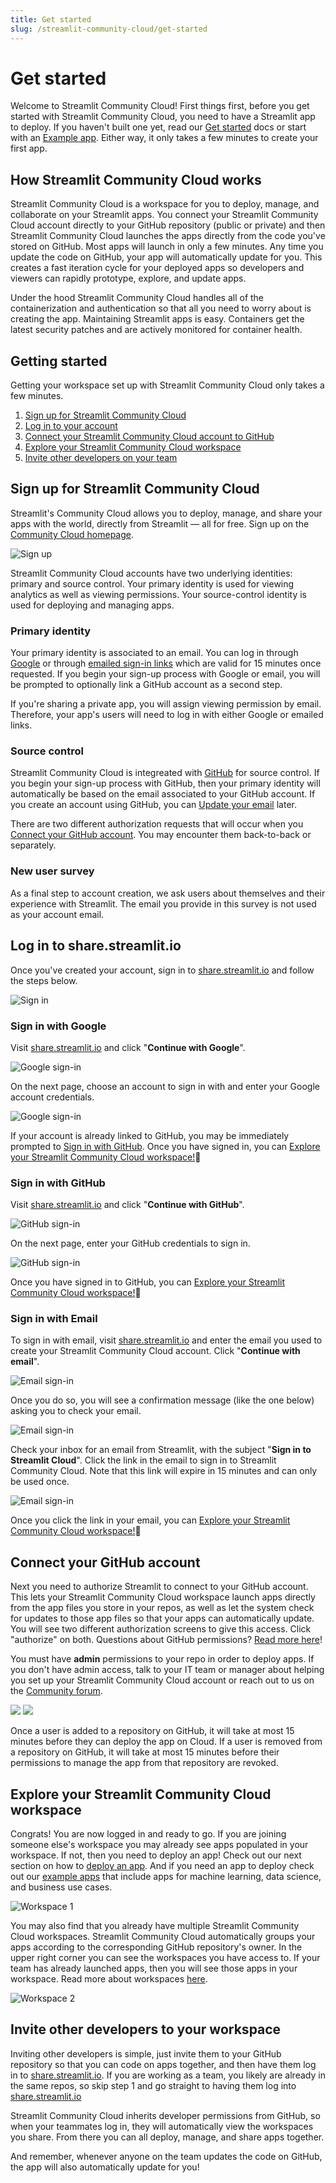 ```yaml
---
title: Get started
slug: /streamlit-community-cloud/get-started
---
```


# Get started

Welcome to Streamlit Community Cloud! First things first, before you get started with Streamlit Community Cloud, you need to have a Streamlit app to deploy. If you haven't built one yet, read our [Get started](/library/get-started) docs or start with an [Example app](https://streamlit-cloud-example-apps-streamlit-app-sw3u0r.streamlit.app/). Either way, it only takes a few minutes to create your first app.

## How Streamlit Community Cloud works

Streamlit Community Cloud is a workspace for you to deploy, manage, and collaborate on your Streamlit apps. You connect your Streamlit Community Cloud account directly to your GitHub repository (public or private) and then Streamlit Community Cloud launches the apps directly from the code you've stored on GitHub. Most apps will launch in only a few minutes. Any time you update the code on GitHub, your app will automatically update for you. This creates a fast iteration cycle for your deployed apps so developers and viewers can rapidly prototype, explore, and update apps.

Under the hood Streamlit Community Cloud handles all of the containerization and authentication so that all you need to worry about is creating the app. Maintaining Streamlit apps is easy. Containers get the latest security patches and are actively monitored for container health.

## Getting started

Getting your workspace set up with Streamlit Community Cloud only takes a few minutes.

1. [Sign up for Streamlit Community Cloud](#sign-up-for-streamlit-community-cloud)
2. [Log in to your account](#log-in-to-sharestreamlitio)
3. [Connect your Streamlit Community Cloud account to GitHub](#connect-your-github-account)
4. [Explore your Streamlit Community Cloud workspace](#explore-your-streamlit-community-cloud-workspace)
5. [Invite other developers on your team](#invite-other-developers-to-your-workspace)

## Sign up for Streamlit Community Cloud

Streamlit's Community Cloud allows you to deploy, manage, and share your apps with the world, directly from Streamlit — all for free. Sign up on the [Community Cloud homepage](https://streamlit.io/cloud).

![Sign up](/images/streamlit-community-cloud/sign-up.png)

Streamlit Community Cloud accounts have two underlying identities: primary and source control. Your primary identity is used for viewing analytics as well as viewing permissions. Your source-control identity is used for deploying and managing apps.

### Primary identity

Your primary identity is associated to an email. You can log in through [Google](#sign-in-with-google) or through [emailed sign-in links](#sign-in-with-email) which are valid for 15 minutes once requested. If you begin your sign-up process with Google or email, you will be prompted to optionally link a GitHub account as a second step.

If you're sharing a private app, you will assign viewing permission by email. Therefore, your app's users will need to log in with either Google or emailed links.

### Source control

Streamlit Community Cloud is integreated with [GitHub](#sign-in-with-github) for source control. If you begin your sign-up process with GitHub, then your primary identity will automatically be based on the email associated to your GitHub account. If you create an account using GitHub, you can [Update your email](/streamlit-community-cloud/manage-your-account/update-your-email) later.

There are two different authorization requests that will occur when you [Connect your GitHub account](http://localhost:3000/streamlit-community-cloud/get-started#connect-your-github-account). You may encounter them back-to-back or separately.

### New user survey

As a final step to account creation, we ask users about themselves and their experience with Streamlit. The email you provide in this survey is not used as your account email.

## Log in to share.streamlit.io

Once you've created your account, sign in to [share.streamlit.io](https://share.streamlit.io) and follow the steps below.

![Sign in](/images/streamlit-community-cloud/sign-in.png)

### Sign in with Google

Visit [share.streamlit.io](https://share.streamlit.io) and click "**Continue with Google**".

<div style={{ maxWidth: '80%', margin: 'auto' }}>
    <Image src="/images/streamlit-community-cloud/sign-in-Google-1.png" alt="Google sign-in" />
</div>

On the next page, choose an account to sign in with and enter your Google account credentials.

<div style={{ maxWidth: '80%', margin: 'auto' }}>
    <Image src="/images/streamlit-community-cloud/sign-in-Google-2.png" alt="Google sign-in" />
</div>

If your account is already linked to GitHub, you may be immediately prompted to [Sign in with GitHub](#sign-in-with-github). Once you have signed in, you can [Explore your Streamlit Community Cloud workspace!](#explore-your-streamlit-community-cloud-workspace)🎈

### Sign in with GitHub

Visit [share.streamlit.io](https://share.streamlit.io) and click "**Continue with GitHub**".

<div style={{ maxWidth: '80%', margin: 'auto' }}>
    <Image src="/images/streamlit-community-cloud/sign-in-GitHub-1.png" alt="GitHub sign-in" />
</div>

On the next page, enter your GitHub credentials to sign in.

<div style={{ maxWidth: '80%', margin: 'auto' }}>
    <Image src="/images/streamlit-community-cloud/sign-in-GitHub-2.png" alt="GitHub sign-in" />
</div>

Once you have signed in to GitHub, you can [Explore your Streamlit Community Cloud workspace!](#explore-your-streamlit-community-cloud-workspace)🎈

### Sign in with Email

To sign in with email, visit [share.streamlit.io](https://share.streamlit.io) and enter the email you used to create your Streamlit Community Cloud account. Click "**Continue with email**".

<div style={{ maxWidth: '80%', margin: 'auto' }}>
    <Image src="/images/streamlit-community-cloud/sign-in-email-1.png" alt="Email sign-in" />
</div>

Once you do so, you will see a confirmation message (like the one below) asking you to check your email.

<div style={{ maxWidth: '80%', margin: 'auto' }}>
    <Image src="/images/streamlit-community-cloud/sign-in-email-2.png" alt="Email sign-in" />
</div>

Check your inbox for an email from Streamlit, with the subject "**Sign in to Streamlit Cloud**". Click the link in the email to sign in to Streamlit Community Cloud. Note that this link will expire in 15 minutes and can only be used once.

<div style={{ maxWidth: '80%', margin: 'auto' }}>
    <Image src="/images/streamlit-community-cloud/sign-in-email-3.png" alt="Email sign-in" />
</div>

Once you click the link in your email, you can [Explore your Streamlit Community Cloud workspace!](#explore-your-streamlit-community-cloud-workspace)🎈

## Connect your GitHub account

Next you need to authorize Streamlit to connect to your GitHub account. This lets your Streamlit Community Cloud workspace launch apps directly from the app files you store in your repos, as well as let the system check for updates to those app files so that your apps can automatically update. You will see two different authorization screens to give this access. Click "authorize" on both. Questions about GitHub permissions? [Read more here](/streamlit-community-cloud/troubleshooting#github-integration)!

<Important>

You must have **admin** permissions to your repo in order to deploy apps. If you don't have admin access, talk to your IT team or manager about helping you set up your Streamlit Community Cloud account or reach out to us on the [Community forum](https://discuss.streamlit.io/).

</Important>

<div style={{ marginBottom: '-3em' }}>
    <Flex>
    <Image caption="Authorization screen 1" src="/images/streamlit-community-cloud/authorization-1.png" />
    <Image caption="Authorization screen 2" src="/images/streamlit-community-cloud/authorization-2.png" />
    </Flex>
</div>

<Note>

Once a user is added to a repository on GitHub, it will take at most 15 minutes before they can deploy the app on Cloud. If a user is removed from a repository on GitHub, it will take at most 15 minutes before their permissions to manage the app from that repository are revoked.

</Note>

## Explore your Streamlit Community Cloud workspace

Congrats! You are now logged in and ready to go. If you are joining someone else's workspace you may already see apps populated in your workspace. If not, then you need to deploy an app! Check out our next section on how to [deploy an app](/streamlit-community-cloud/get-started/deploy-an-app). And if you need an app to deploy check out our [example apps](https://streamlit-cloud-example-apps-streamlit-app-sw3u0r.streamlit.app/) that include apps for machine learning, data science, and business use cases.

<Image alt="Workspace 1" src="/images/streamlit-community-cloud/workspace-1.png" />

You may also find that you already have multiple Streamlit Community Cloud workspaces. Streamlit Community Cloud automatically groups your apps according to the corresponding GitHub repository's owner. In the upper right corner you can see the workspaces you have access to. If your team has already launched apps, then you will see those apps in your workspace. Read more about workspaces [here](/streamlit-community-cloud/get-started/manage-your-app#app-workspaces).

<Image alt="Workspace 2" src="/images/streamlit-community-cloud/workspace-2.png" />

## Invite other developers to your workspace

Inviting other developers is simple, just invite them to your GitHub repository so that you can code on apps together, and then have them log in to [share.streamlit.io](https://share.streamlit.io). If you are working as a team, you likely are already in the same repos, so skip step 1 and go straight to having them log into [share.streamlit.io](https://share.streamlit.io)

Streamlit Community Cloud inherits developer permissions from GitHub, so when your teammates log in, they will automatically view the workspaces you share. From there you can all deploy, manage, and share apps together.

And remember, whenever anyone on the team updates the code on GitHub, the app will also automatically update for you!
